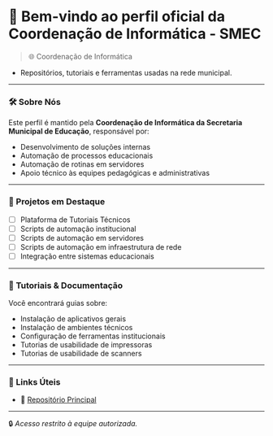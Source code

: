 # 👋 Bem-vindo ao perfil oficial da Coordenação de Informática - SMEC

> 🌐 Coordenação de Informática 
- Repositórios, tutoriais e ferramentas usadas na rede municipal.

---

### 🛠️ Sobre Nós

Este perfil é mantido pela **Coordenação de Informática da Secretaria Municipal de Educação**, responsável por:
- Desenvolvimento de soluções internas  
- Automação de processos educacionais  
- Automação de rotinas em servidores
- Apoio técnico às equipes pedagógicas e administrativas  

---

### 📁 Projetos em Destaque

 
- [ ] Plataforma de Tutoriais Técnicos  
- [ ] Scripts de automação institucional  
- [ ] Scripts de automação em servidores  
- [ ] Scripts de automação em infraestrutura de rede  
- [ ] Integração entre sistemas educacionais  

---

### 📘 Tutoriais & Documentação

Você encontrará guias sobre:
- Instalação de aplicativos gerais  
- Instalação de ambientes técnicos  
- Configuração de ferramentas institucionais  
- Tutorias de usabilidade de impressoras
- Tutorias de usabilidade de scanners


---

### 🔗 Links Úteis

- 📂 [Repositório Principal](https://github.com/coinf-smec/coinf-smec) 

---

🔒 *Acesso restrito à equipe autorizada.*
